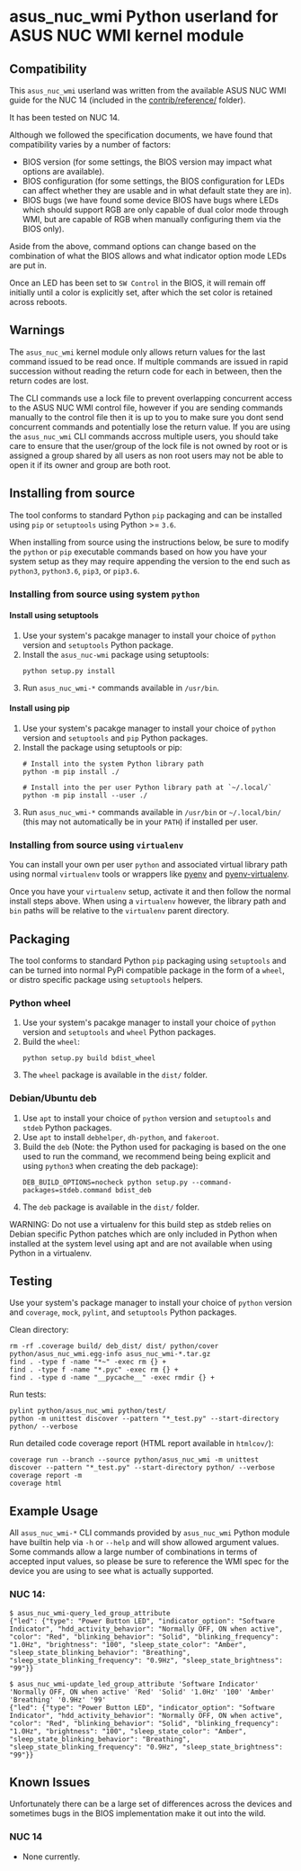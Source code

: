 # asus_nuc_wmi Python userland for ASUS NUC WMI kernel module

## Compatibility

This `asus_nuc_wmi` userland was written from the available ASUS NUC WMI guide for the NUC 14
(included in the [contrib/reference/](../reference) folder).

It has been tested on NUC 14.

Although we followed the specification documents, we have found that compatibility varies by a number of factors:

* BIOS version (for some settings, the BIOS version may impact what options are available).
* BIOS configuration (for some settings, the BIOS configuration for LEDs can affect whether they are usable and
  in what default state they are in).
* BIOS bugs (we have found some device BIOS have bugs where LEDs which should support RGB are only capable of
  dual color mode through WMI, but are capable of RGB when manually configuring them via the BIOS only).

Aside from the above, command options can change based on the combination of what the BIOS allows and what
indicator option mode LEDs are put in.

Once an LED has been set to `SW Control` in the BIOS, it will remain off initially until a color is explicitly
set, after which the set color is retained across reboots.

## Warnings

The `asus_nuc_wmi` kernel module only allows return values for the last command issued to be read once. If multiple
commands are issued in rapid succession without reading the return code for each in between, then the return
codes are lost.

The CLI commands use a lock file to prevent overlapping concurrent access to the ASUS NUC WMI control file, however
if you are sending commands manually to the control file then it is up to you to make sure you dont send concurrent
commands and potentially lose the return value. If you are using the `asus_nuc_wmi` CLI commands accross multiple users,
you should take care to ensure that the user/group of the lock file is not owned by root or is assigned a group shared by
all users as non root users may not be able to open it if its owner and group are both root.

## Installing from source

The tool conforms to standard Python `pip` packaging and can be installed using `pip` or `setuptools` using
Python >= `3.6`.

When installing from source using the instructions below, be sure to modify the `python` or `pip` executable
commands based on how you have your system setup as they may require appending the version to the end such
as `python3`, `python3.6`, `pip3`, or `pip3.6`.

### Installing from source using system `python`

#### Install using setuptools

1. Use your system's pacakge manager to install your choice of `python` version and `setuptools` Python package.
2. Install the `asus_nuc-wmi` package using setuptools:
    ```
    python setup.py install
    ```
3. Run `asus_nuc_wmi-*` commands available in `/usr/bin`.

#### Install using pip

1. Use your system's pacakge manager to install your choice of `python` version and `setuptools` and `pip` Python
   packages.
2. Install the package using setuptools or pip:
    ```
    # Install into the system Python library path
    python -m pip install ./

    # Install into the per user Python library path at `~/.local/`
    python -m pip install --user ./
    ```
3. Run `asus_nuc_wmi-*` commands available in `/usr/bin` or `~/.local/bin/` (this may not automatically be in
   your `PATH`) if installed per user.

### Installing from source using `virtualenv`

You can install your own per user `python` and associated virtual library path using normal `virtualenv` tools or
wrappers like [pyenv](https://github.com/pyenv/pyenv) and [pyenv-virtualenv](https://github.com/pyenv/pyenv-virtualenv).

Once you have your `virtualenv` setup, activate it and then follow the normal install steps above. When using a
`virtualenv` however, the library path and `bin` paths will be relative to the `virtualenv` parent directory.

## Packaging

The tool conforms to standard Python `pip` packaging using `setuptools` and can be turned into normal PyPi compatible
package in the form of a `wheel`, or distro specific package using `setuptools` helpers.

### Python wheel

1. Use your system's pacakge manager to install your choice of `python` version and `setuptools` and `wheel` Python
   packages.
2. Build the `wheel`:
    ```
    python setup.py build bdist_wheel
    ```
3. The `wheel` package is available in the `dist/` folder.

### Debian/Ubuntu deb

1. Use `apt` to install your choice of `python` version and `setuptools` and `stdeb` Python packages.
2. Use `apt` to install `debhelper`, `dh-python`,  and `fakeroot`.
2. Build the `deb` (Note: the Python used for packaging is based on the one used to run the command, we recommend being
    being explicit and using `python3` when creating the deb package):
    ```
    DEB_BUILD_OPTIONS=nocheck python setup.py --command-packages=stdeb.command bdist_deb
    ```
3. The `deb` package is available in the `dist/` folder.

WARNING: Do not use a virtualenv for this build step as stdeb relies on Debian specific Python patches which are only included
in Python when installed at the system level using apt and are not available when using Python in a virtualenv.

## Testing

Use your system's package manager to install your choice of `python` version and `coverage`, `mock`, `pylint`, and `setuptools`
Python packages.

Clean directory:

```
rm -rf .coverage build/ deb_dist/ dist/ python/cover python/asus_nuc_wmi.egg-info asus_nuc_wmi-*.tar.gz
find . -type f -name "*~" -exec rm {} +
find . -type f -name "*.pyc" -exec rm {} +
find . -type d -name "__pycache__" -exec rmdir {} +
```

Run tests:

```
pylint python/asus_nuc_wmi python/test/
python -m unittest discover --pattern "*_test.py" --start-directory python/ --verbose
```

Run detailed code coverage report (HTML report available in `htmlcov/`):

```
coverage run --branch --source python/asus_nuc_wmi -m unittest discover --pattern "*_test.py" --start-directory python/ --verbose
coverage report -m
coverage html
```

## Example Usage

All `asus_nuc_wmi-*` CLI commands provided by `asus_nuc_wmi` Python module have builtin help via `-h` or `--help` and will
show allowed argument values. Some commands allow a large number of combinations in terms of accepted input values,
so please be sure to reference the WMI spec for the device you are using to see what is actually supported.

### NUC 14:

```
$ asus_nuc_wmi-query_led_group_attribute
{"led": {"type": "Power Button LED", "indicator_option": "Software Indicator", "hdd_activity_behavior": "Normally OFF, ON when active", "color": "Red", "blinking_behavior": "Solid", "blinking_frequency": "1.0Hz", "brightness": "100", "sleep_state_color": "Amber", "sleep_state_blinking_behavior": "Breathing", "sleep_state_blinking_frequency": "0.9Hz", "sleep_state_brightness": "99"}}

$ asus_nuc_wmi-update_led_group_attribute 'Software Indicator' 'Normally OFF, ON when active' 'Red' 'Solid' '1.0Hz' '100' 'Amber' 'Breathing' '0.9Hz' '99'
{"led": {"type": "Power Button LED", "indicator_option": "Software Indicator", "hdd_activity_behavior": "Normally OFF, ON when active", "color": "Red", "blinking_behavior": "Solid", "blinking_frequency": "1.0Hz", "brightness": "100", "sleep_state_color": "Amber", "sleep_state_blinking_behavior": "Breathing", "sleep_state_blinking_frequency": "0.9Hz", "sleep_state_brightness": "99"}}
```

## Known Issues

Unfortunately there can be a large set of differences across the devices and sometimes bugs in the BIOS
implementation make it out into the wild.

### NUC 14

* None currently.
